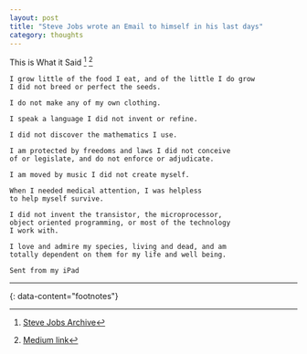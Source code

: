 ```yaml
---
layout: post
title: "Steve Jobs wrote an Email to himself in his last days"
category: thoughts
---
```


This is What it Said [^1] [^2]

```
I grow little of the food I eat, and of the little I do grow
I did not breed or perfect the seeds.

I do not make any of my own clothing.

I speak a language I did not invent or refine.

I did not discover the mathematics I use.

I am protected by freedoms and laws I did not conceive
of or legislate, and do not enforce or adjudicate.

I am moved by music I did not create myself.

When I needed medical attention, I was helpless
to help myself survive.

I did not invent the transistor, the microprocessor,
object oriented programming, or most of the technology
I work with.

I love and admire my species, living and dead, and am
totally dependent on them for my life and well being.

Sent from my iPad
```


---
{: data-content="footnotes"}

[^1]: [Steve Jobs Archive](https://stevejobsarchive.com/)
[^2]: [Medium link](https://medium.com/illumination/steve-jobs-wrote-an-email-to-himself-in-his-last-days-this-is-what-it-said-464ce7f2d2c5)


